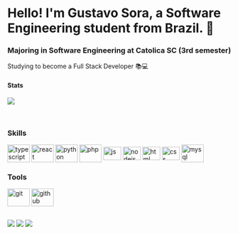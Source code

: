 # Hello! I'm Gustavo Sora, a Software Engineering student from Brazil. 👋

### Majoring in Software Engineering at Catolica SC (3rd semester)

 <p>Studying to become a Full Stack Developer  📚💻</p>


#### **Stats**
<a href="Languages"><img src="https://github-readme-stats.vercel.app/api/top-langs/?username=GustavoSora&layout=compact&langs_count=16&theme=dracula"></a>
<div style="display: inline_block"><br>

### Skills
 <img class="lang" align="center" alt="typescript" height="40" width="50" src="https://devicon-website.vercel.app/api/typescript/original.svg" />
 <img class="lang" align="center" alt="react" height="40" width="50" src="https://devicon-website.vercel.app/api/react/original.svg" />
 <img class="lang" align="center" alt="python" height="40" width="50" src="https://devicon-website.vercel.app/api/python/original.svg" />
 <img class="lang" align="center" alt="php" height="40" width="50" src="https://cdn.jsdelivr.net/gh/devicons/devicon@latest/icons/php/php-original.svg" />
 <img class="lang" align="center" alt="js" height="30" width="40" src="https://cdn.jsdelivr.net/gh/devicons/devicon@latest/icons/javascript/javascript-original.svg" />
 <img class="lang" align="center" alt="nodejs" height="30" width="40" src="https://devicon-website.vercel.app/api/nodejs/original.svg" />
 <img class="lang" align="center" alt="html" height="30" width="40" src="https://cdn.jsdelivr.net/gh/devicons/devicon@latest/icons/html5/html5-original.svg" />
 <img class="lang" align="center" alt="css" height="30" width="40" src="https://cdn.jsdelivr.net/gh/devicons/devicon@latest/icons/css3/css3-original.svg" />
 <img class="lang" align="center" alt="mysql" height="40" width="50" src="https://devicon-website.vercel.app/api/mysql/original-wordmark.svg" />

### Tools
<img class="lang" align="center" alt="git" height="40" width="50" src="https://cdn.jsdelivr.net/gh/devicons/devicon@latest/icons/git/git-original.svg" />
<img class="lang" align="center" alt="github" height="40" width="50" src="https://cdn.jsdelivr.net/gh/devicons/devicon@latest/icons/github/github-original.svg" />
</div>

##
 
<div>
  <a href="https://www.instagram.com/gustavosora_" target="_blank"><img src="https://img.shields.io/badge/-Instagram-%23E4405F?style=for-the-badge&logo=instagram&logoColor=white" target="_blank"></a>
  <a href = "mailto:sorahgustavo@gmail.com"><img src="https://img.shields.io/badge/-Gmail-%23333?style=for-the-badge&logo=gmail&logoColor=white" target="_blank"></a>
  <a href="https://www.linkedin.com/in/gustavo-sora-1a65782a0/" target="_blank"><img src="https://img.shields.io/badge/-LinkedIn-%230077B5?style=for-the-badge&logo=linkedin&logoColor=white" target="_blank"></a> 
</div>


